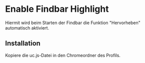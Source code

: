 # Enable Findbar Highlight

Hiermit wird beim Starten der Findbar die Funktion "Hervorheben" automatisch aktiviert.

## Installation
Kopiere die uc.js-Datei in den Chromeordner des Profils.